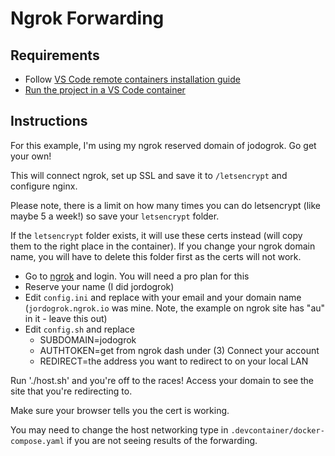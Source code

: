 # Ngrok Forwarding

## Requirements

- Follow [VS Code remote containers installation guide](https://code.visualstudio.com/docs/remote/containers#_installation)
- [Run the project in a VS Code container](https://code.visualstudio.com/docs/remote/containers#_quick-start-open-an-existing-folder-in-a-container)

## Instructions

For this example, I'm using my ngrok reserved domain of jodogrok. Go get your own!

This will connect ngrok, set up SSL and save it to `/letsencrypt` and configure nginx.

Please note, there is a limit on how many times you can do letsencrypt (like maybe 5 a week!) so save your `letsencrypt` folder.

If the `letsencrypt` folder exists, it will use these certs instead (will copy them to the right place in the container). If you change your ngrok domain name, you will have to delete this folder first as the certs will not work.

- Go to [ngrok](https://dashboard.ngrok.com/get-started) and login. You will need a pro plan for this
- Reserve your name (I did jordogrok)
- Edit `config.ini` and replace with your email and your domain name (`jordogrok.ngrok.io` was mine. Note, the example on ngrok site has "au" in it - leave this out)
- Edit `config.sh` and replace
  - SUBDOMAIN=jodogrok
  - AUTHTOKEN=get from ngrok dash under (3) Connect your account
  - REDIRECT=the address you want to redirect to on your local LAN

Run './host.sh' and you're off to the races! Access your domain to see the site that you're redirecting to.

Make sure your browser tells you the cert is working.

You may need to change the host networking type in `.devcontainer/docker-compose.yaml` if you are not seeing results of the forwarding. 
